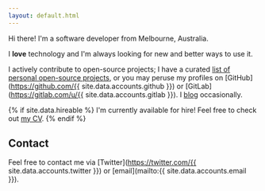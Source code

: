 ```yaml
---
layout: default.html
---
```


Hi there! I'm a software developer from Melbourne, Australia.

I **love** technology and I'm always looking for new and better ways to use it.

I actively contribute to open-source projects; I have a curated [list of personal open-source projects](/examples/), or you may peruse my profiles on [GitHub](https://github.com/{{ site.data.accounts.github }}) or [GitLab](https://gitlab.com/u/{{ site.data.accounts.gitlab }}). I [blog](/blog) occasionally.

{% if site.data.hireable %}
I'm currently available for hire! Feel free to check out [my CV](/cv/).
{% endif %}

## Contact

Feel free to contact me via [Twitter](https://twitter.com/{{ site.data.accounts.twitter }}) or [email](mailto:{{ site.data.accounts.email }}).
